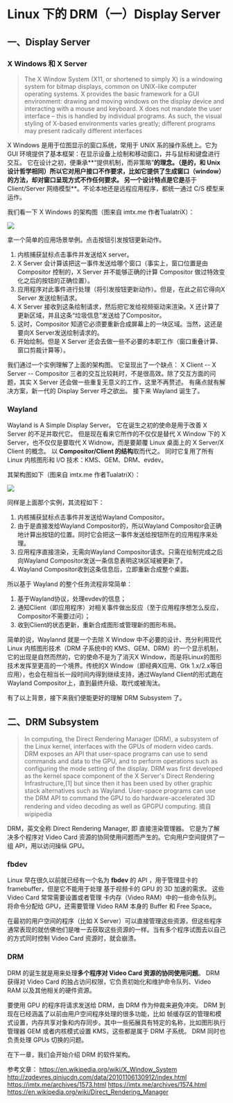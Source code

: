 # Linux 下的 DRM（一）Display Server 

## 一、Display Server

### X Windows 和 X Server
> The X Window System (X11, or shortened to simply X) is a windowing system for bitmap displays, common on UNIX-like computer operating systems.
X provides the basic framework for a GUI environment: drawing and moving windows on the display device and interacting with a mouse and keyboard. X does not mandate the user interface – this is handled by individual programs. As such, the visual styling of X-based environments varies greatly; different programs may present radically different interfaces

X Windows 是用于位图显示的窗口系统，常用于 UNIX 系的操作系统上。它为 GUI 环境提供了基本框架：在显示设备上绘制和移动窗口，并与鼠标和键盘进行交互。
它在设计之初，便秉承**“提供机制，而非策略”**的理念。（是的，和 Unix 设计哲学相同）所以它对用户接口不作要求，比如它提供了生成窗口（window）的方法，却对窗口呈现方式不作任何要求。
另一个设计特点是它是**基于 Client/Server 网络模型**。不论本地还是远程应用程序，都统一通过 C/S 模型来运作。

我们看一下 X Windows 的架构图（图来自 imtx.me 作者TualatriX）：

![](http://ww1.sinaimg.cn/large/ba061518gy1fkbr7xnevlj20et0e3dgk.jpg)

拿一个简单的应用场景举例。点击按钮引发按钮更新动作。
1. 内核捕获鼠标点击事件并发送给X server。
2. X Server 会计算该把这一事件发送给哪个窗口（事实上，窗口位置是由 Compositor 控制的，X Server 并不能够正确的计算 Compositor 做过特效变化之后的按钮的正确位置）。
3. 应用程序对此事件进行处理（将引发按钮更新动作）。但是，在此之前它得向X Server 发送绘制请求。
4. X Server 接收到这条绘制请求，然后把它发给视频驱动来渲染。X 还计算了更新区域，并且这条“垃圾信息”发送给了Compositor。
5. 这时，Compositor 知道它必须要重新合成屏幕上的一块区域。当然，这还是要向X Server发送绘制请求的。
6. 开始绘制。但是 X Server 还会去做一些不必要的本职工作（窗口重叠计算、窗口剪裁计算等）。

我们通过一个实例理解了上面的架构图。
它呈现出了一个缺点：
X Client --  X Server -- Compositor 
三者的交互比较耗时，不是很高效。除了交互方面的问题，其实 X Server 还会做一些重复无意义的工作，这里不再赘述。
有痛点就有解决方案，新一代的 Display Server 呼之欲出。
接下来 Wayland 诞生了。

### Wayland
Wayland is A Simple Display Server。
它在诞生之初的使命是用于改善 X Server 的不足并取代它。
但是现在看来它所作的不仅仅是替代 X Window 下的 X Server，也不仅仅是要取代 X Widnow。而是要颠覆 Linux 桌面上的 X Server/X Client 的概念。
以 **Compositor/Client 的结构**取而代之。
同时它复用了所有 Linux 内核图形和 I/O 技术：KMS、GEM、DRM、evdev。

其架构图如下（图来自 imtx.me 作者TualatriX）：

![](http://ww1.sinaimg.cn/large/ba061518ly1fkbs43oyw8j208v0dwgm4.jpg)

同样是上面那个实例，其流程如下：
1. 内核捕获鼠标点击事件并发送给Wayland Compositor。
2. 由于是直接发给Wayland Compositor的，所以Wayland Compositor会正确地计算出按钮的位置。同时它会把这一事件发送给按钮所在的应用程序来处理。
3. 应用程序直接渲染，无需向Wayland Compositor请求。只需在绘制完成之后向Wayland Compositor发送一条信息表明这块区域被更新了。
4. Wayland Compositor收到这条信息后，立即重新合成整个桌面。

所以基于 Wayland 的整个任务流程非常简单：
1. 基于Wayland协议，处理evdev的信息；
2. 通知Client（即应用程序）对相关事件做出反应（至于应用程序想怎么反应，Compositor不需要过问）；
3. 收到Client的状态更新，重新合成图形或管理新的图形布局。

简单的说，Waylannd 就是一个去除 X Window 中不必要的设计、充分利用现代 Linux 内核图形技术（DRM 子系统中的 KMS、GEM、DRM）的一个显示机制，它的出现是自然而然的，它的使命不是为了消灭X Window，而是将Linux的图形技术发挥至更高的一个境界。传统的X Window（即经典X应用、Gtk 1.x/2.x等旧应用），也会在相当长一段时间内得到继续支持，通过Wayland Client的形式跑在Wayland Compositor上，直到最终升级、取代或被淘汰。

有了以上背景，接下来我们便能更好的理解 DRM Subsystem 了。

## 二、DRM Subsystem
> In computing, the Direct Rendering Manager (DRM), a subsystem of the Linux kernel, interfaces with the GPUs of modern video cards. DRM exposes an API that user-space programs can use to send commands and data to the GPU, and to perform operations such as configuring the mode setting of the display. DRM was first developed as the kernel space component of the X Server's Direct Rendering Infrastructure,[1] but since then it has been used by other graphic stack alternatives such as Wayland.
User-space programs can use the DRM API to command the GPU to do hardware-accelerated 3D rendering and video decoding as well as GPGPU computing.
摘自 wipipedia

DRM，英文全称 Direct Rendering Manager, 即 直接渲染管理器。
它是为了解决多个程序对 Video Card 资源的协同使用问题而产生的。它向用户空间提供了一组 API，用以访问操纵 GPU。

### fbdev
Linux 早在很久以前就已经有一个名为 **fbdev** 的 API ，用于管理显卡的 framebuffer，但是它不能用于处理 基于视频卡的 GPU 的 3D 加速的需求。
这些 Video Card 常常需要设置或者管理 卡内存（Video RAM）中的一些命令队列。将命令分配给 GPU，还需要管理 Video RAM 本身的 Buffer 和 Free Space。

在最初的用户空间的程序（比如 X Server）可以直接管理这些资源，但这些程序通常表现的就仿佛他们是唯一去获取这些资源的一样。当有多个程序试图去以自己的方式同时控制 Video Card 资源时，就会崩溃。


### DRM
DRM 的诞生就是用来处理**多个程序对 Video Card 资源的协同使用问题**。
DRM 获得对 Video Card 的独占访问权限，它负责初始化和维护命令队列、Video RAM 以及其他相关的硬件资源。

要使用 GPU 的程序将请求发送给 DRM，由 DRM 作为仲裁来避免冲突。
DRM 到现在已经涵盖了以前由用户空间程序处理的很多功能，比如 帧缓存区的管理和模式设置，内存共享对象和内存同步。其中一些拓展具有特定的名称，比如图形执行管理器 GEM 或者内核模式设置 KMS，这些都是属于 DRM 子系统。
DRM 同时也负责处理 GPUs 切换的问题。

在下一章，我们会开始介绍 DRM 的软件架构。

参考文章：
https://en.wikipedia.org/wiki/X_Window_System
http://zqdevres.qiniucdn.com/data/20101106130912/index.html
https://imtx.me/archives/1573.html
https://imtx.me/archives/1574.html
https://en.wikipedia.org/wiki/Direct_Rendering_Manager